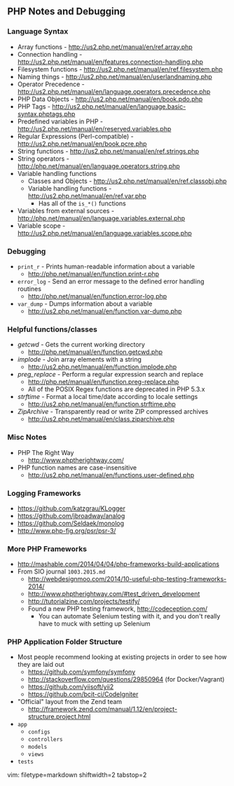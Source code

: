 ## PHP Notes and Debugging ##

### Language Syntax ###
- Array functions - http://us2.php.net/manual/en/ref.array.php
- Connection handling -
  http://us2.php.net/manual/en/features.connection-handling.php
- Filesystem functions - http://us2.php.net/manual/en/ref.filesystem.php
- Naming things - http://us2.php.net/manual/en/userlandnaming.php
- Operator Precedence -
  http://us2.php.net/manual/en/language.operators.precedence.php
- PHP Data Objects - http://us2.php.net/manual/en/book.pdo.php
- PHP Tags - http://us2.php.net/manual/en/language.basic-syntax.phptags.php
- Predefined variables in PHP -
  http://us2.php.net/manual/en/reserved.variables.php
- Regular Expressions (Perl-compatible) -
  http://us2.php.net/manual/en/book.pcre.php
- String functions - http://us2.php.net/manual/en/ref.strings.php
- String operators - http://php.net/manual/en/language.operators.string.php
- Variable handling functions
  - Classes and Objects - http://us2.php.net/manual/en/ref.classobj.php
  - Variable handling functions - http://us2.php.net/manual/en/ref.var.php
    - Has all of the `is_*()` functions
- Variables from external sources -
  http://php.net/manual/en/language.variables.external.php
- Variable scope - http://us2.php.net/manual/en/language.variables.scope.php

### Debugging ###
- `print_r` - Prints human-readable information about a variable
  - http://php.net/manual/en/function.print-r.php
- `error_log` - Send an error message to the defined error handling routines
  - http://php.net/manual/en/function.error-log.php
- `var_dump` - Dumps information about a variable
  - http://us2.php.net/manual/en/function.var-dump.php

### Helpful functions/classes ###
- _getcwd_ - Gets the current working directory
  - http://php.net/manual/en/function.getcwd.php
- _implode_ - Join array elements with a string
  - http://us2.php.net/manual/en/function.implode.php
- _preg_replace_ - Perform a regular expression search and replace
  - http://php.net/manual/en/function.preg-replace.php
  - All of the POSIX Regex functions are deprecated in PHP 5.3.x
- _strftime_ - Format a local time/date according to locale settings
  - http://us2.php.net/manual/en/function.strftime.php
- _ZipArchive_ - Transparently read or write ZIP compressed archives
  - http://us2.php.net/manual/en/class.ziparchive.php

### Misc Notes ###
- PHP The Right Way
  - http://www.phptherightway.com/
- PHP function names are case-insensitive
  - http://us2.php.net/manual/en/functions.user-defined.php

### Logging Frameworks ###
- https://github.com/katzgrau/KLogger
- https://github.com/jbroadway/analog
- https://github.com/Seldaek/monolog
- http://www.php-fig.org/psr/psr-3/

### More PHP Frameworks ###
- http://mashable.com/2014/04/04/php-frameworks-build-applications
- From SIO journal `1003.2015.md`
  - http://webdesignmoo.com/2014/10-useful-php-testing-frameworks-2014/
  - http://www.phptherightway.com/#test_driven_development
  - http://tutorialzine.com/projects/testify/
  - Found a new PHP testing framework, http://codeception.com/
    - You can automate Selenium testing with it, and you don't really have to
      muck with setting up Selenium

### PHP Application Folder Structure ###
- Most people recommend looking at existing projects in order to see how they
  are laid out
  - https://github.com/symfony/symfony
  - http://stackoverflow.com/questions/29850964 (for Docker/Vagrant)
  - https://github.com/yiisoft/yii2
  - https://github.com/bcit-ci/CodeIgniter
- "Official" layout from the Zend team
  - http://framework.zend.com/manual/1.12/en/project-structure.project.html
- `app`
  - `configs`
  - `controllers`
  - `models`
  - `views`
- `tests`

vim: filetype=markdown shiftwidth=2 tabstop=2
